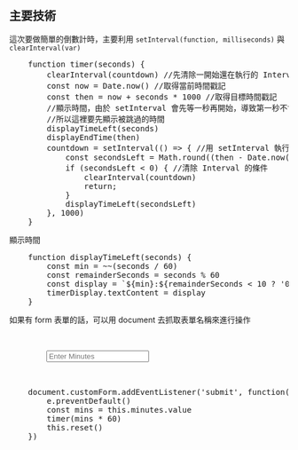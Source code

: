 <h2>主要技術</h2>
<p>這次要做簡單的倒數計時，主要利用 <code>setInterval(function, milliseconds)</code> 與 <code>clearInterval(var)</code></p>
<pre>
    function timer(seconds) {
        clearInterval(countdown) //先清除一開始還在執行的 Interval
        const now = Date.now() //取得當前時間戳記
        const then = now + seconds * 1000 //取得目標時間戳記
        //顯示時間，由於 setInterval 會先等一秒再開始，導致第一秒不會顯示
        //所以這裡要先顯示被跳過的時間
        displayTimeLeft(seconds) 
        displayEndTime(then)
        countdown = setInterval(() => { //用 setInterval 執行倒數行為
            const secondsLeft = Math.round((then - Date.now()) / 1000)
            if (secondsLeft < 0) { //清除 Interval 的條件
                clearInterval(countdown)
                return;
            }
            displayTimeLeft(secondsLeft)
        }, 1000)
    }
</pre>
<p>顯示時間</p>
<pre>
    function displayTimeLeft(seconds) {
        const min = ~~(seconds / 60)
        const remainderSeconds = seconds % 60
        const display = `${min}:${remainderSeconds < 10 ? '0' : ''}${remainderSeconds}`
        timerDisplay.textContent = display
    }
</pre>
<p>如果有 form 表單的話，可以用 document 去抓取表單名稱來進行操作</p>
<pre>
    <form name="customForm" id="custom">
        <input type="text" name="minutes" placeholder="Enter Minutes">
    </form>
    document.customForm.addEventListener('submit', function(e) {
        e.preventDefault()
        const mins = this.minutes.value
        timer(mins * 60)
        this.reset()
    })
</pre>